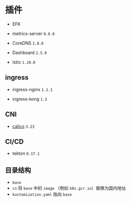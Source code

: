 # 插件

* EFK

* metrics-server `0.6.0`

* CoreDNS `1.8.0`

* Dashboard `2.5.0`

* Istio `1.10.0`

## ingress

* ingress-nginx `1.1.1`

* ingress-kong `1.3`

## CNI

* [calico](https://docs.projectcalico.org/getting-started/kubernetes/self-managed-onprem/) `3.23`

## CI/CD

* tekton `0.17.1`

## 目录结构

* `base`
* `cn` 将 `base` 中的 `image` （例如 `k8s.gcr.io`）替换为国内地址
* `kustomization.yaml` 指向 `base`
